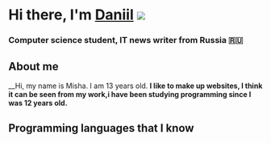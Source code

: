 
# Hi there, I'm [Daniil](https://daniilshat.ru/) ![](https://github.com/blackcater/blackcater/raw/main/images/Hi.gif) 
### Computer science student, IT news writer from Russia 🇷🇺
## About me

__Hi, my name is Misha. I am 13 years old.
__I like to make up websites, I think it can be seen from my work,i have been studying programming since I was 12 years old.__
## Programming languages that I know
